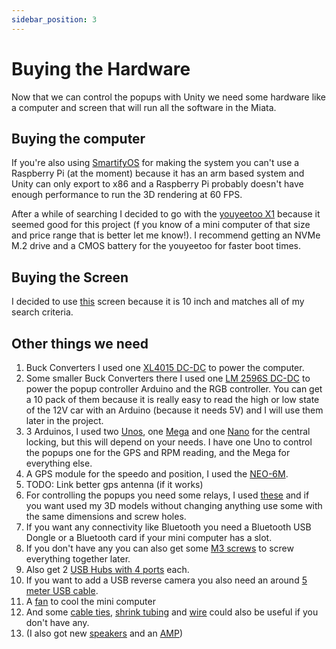 ```yaml
---
sidebar_position: 3
---
```


# Buying the Hardware
Now that we can control the popups with Unity we need some hardware like a computer and screen that will run all the software in the Miata.

## Buying the computer
If you're also using [SmartifyOS](https://smartify-os.com/) for making the system you can't use a Raspberry Pi (at the moment) because it has an arm based system and Unity can only export to x86 and a Raspberry Pi probably doesn't have enough performance to run the 3D rendering at 60 FPS.

After a while of searching I decided to go with the [youyeetoo X1](https://amzn.to/41JzvW9) because it seemed good for this project (f you know of a mini computer of that size and price range that is better let me know!). I recommend getting an NVMe M.2 drive and a CMOS battery for the youyeetoo for faster boot times.

## Buying the Screen

I decided to use [this](https://www.dwin-global.com/10-1-inch-1024xrgbx600-hdmi-display-model-hdw101_001lz09-product/) screen because it is 10 inch and matches all of my search criteria.

## Other things we need

1. Buck Converters I used one [XL4015 DC-DC](https://amzn.to/41SOpJF) to power the computer.
2. Some smaller Buck Converters there I used one [LM 2596S DC-DC](https://amzn.to/3Pc7oHv) to power the popup controller Arduino and the RGB controller. You can get a 10 pack of them because it is really easy to read the high or low state of the 12V car with an Arduino (because it needs 5V) and I will use them later in the project.
3. 3 Arduinos, I used two [Unos](https://amzn.to/3VWvdHb), one [Mega](https://amzn.to/4iNgwzX) and one [Nano](https://amzn.to/3VTjI3p) for the central locking, but this will depend on your needs. I have one Uno to control the popups one for the GPS and RPM reading, and the Mega for everything else.
4. A GPS module for the speedo and position, I used the [NEO-6M](https://amzn.to/4iNekbH).
5. TODO: Link better gps antenna (if it works)
6. For controlling the popups you need some relays, I used [these](https://amzn.to/41KFb2b) and if you want used my 3D models without changing anything use some with the same dimensions and screw holes.
7. If you want any connectivity like Bluetooth you need a Bluetooth USB Dongle or a Bluetooth card if your mini computer has a slot.
8. If you don't have any you can also get some [M3 screws](https://amzn.to/4gvn58H) to screw everything together later.
9. Also get 2 [USB Hubs with 4 ports](https://amzn.to/4gAJbXx) each.
10. If you want to add a USB reverse camera you also need an around [5 meter USB cable](https://amzn.to/40a31Do).
11. A [fan](https://amzn.to/4gwKw1yf) to cool the mini computer
12. And some [cable ties](https://amzn.to/49V4dNS), [shrink tubing](https://amzn.to/4073rdz) and [wire](https://amzn.to/3ZOSnQR) could also be useful if you don't have any.
13. (I also got new [speakers](https://amzn.to/3PadSXl) and an [AMP](https://amzn.to/4fueS3j))